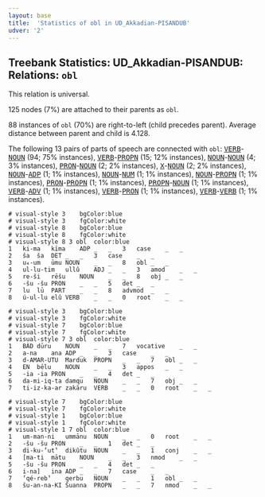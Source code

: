 ```yaml
---
layout: base
title:  'Statistics of obl in UD_Akkadian-PISANDUB'
udver: '2'
---
```


## Treebank Statistics: UD_Akkadian-PISANDUB: Relations: `obl`

This relation is universal.

125 nodes (7%) are attached to their parents as `obl`.

88 instances of `obl` (70%) are right-to-left (child precedes parent).
Average distance between parent and child is 4.128.

The following 13 pairs of parts of speech are connected with `obl`: <tt><a href="akk_pisandub-pos-VERB.html">VERB</a></tt>-<tt><a href="akk_pisandub-pos-NOUN.html">NOUN</a></tt> (94; 75% instances), <tt><a href="akk_pisandub-pos-VERB.html">VERB</a></tt>-<tt><a href="akk_pisandub-pos-PROPN.html">PROPN</a></tt> (15; 12% instances), <tt><a href="akk_pisandub-pos-NOUN.html">NOUN</a></tt>-<tt><a href="akk_pisandub-pos-NOUN.html">NOUN</a></tt> (4; 3% instances), <tt><a href="akk_pisandub-pos-PRON.html">PRON</a></tt>-<tt><a href="akk_pisandub-pos-NOUN.html">NOUN</a></tt> (2; 2% instances), <tt><a href="akk_pisandub-pos-X.html">X</a></tt>-<tt><a href="akk_pisandub-pos-NOUN.html">NOUN</a></tt> (2; 2% instances), <tt><a href="akk_pisandub-pos-NOUN.html">NOUN</a></tt>-<tt><a href="akk_pisandub-pos-ADP.html">ADP</a></tt> (1; 1% instances), <tt><a href="akk_pisandub-pos-NOUN.html">NOUN</a></tt>-<tt><a href="akk_pisandub-pos-NUM.html">NUM</a></tt> (1; 1% instances), <tt><a href="akk_pisandub-pos-NOUN.html">NOUN</a></tt>-<tt><a href="akk_pisandub-pos-PROPN.html">PROPN</a></tt> (1; 1% instances), <tt><a href="akk_pisandub-pos-PRON.html">PRON</a></tt>-<tt><a href="akk_pisandub-pos-PROPN.html">PROPN</a></tt> (1; 1% instances), <tt><a href="akk_pisandub-pos-PROPN.html">PROPN</a></tt>-<tt><a href="akk_pisandub-pos-NOUN.html">NOUN</a></tt> (1; 1% instances), <tt><a href="akk_pisandub-pos-VERB.html">VERB</a></tt>-<tt><a href="akk_pisandub-pos-ADV.html">ADV</a></tt> (1; 1% instances), <tt><a href="akk_pisandub-pos-VERB.html">VERB</a></tt>-<tt><a href="akk_pisandub-pos-PRON.html">PRON</a></tt> (1; 1% instances), <tt><a href="akk_pisandub-pos-VERB.html">VERB</a></tt>-<tt><a href="akk_pisandub-pos-VERB.html">VERB</a></tt> (1; 1% instances).


~~~ conllu
# visual-style 3	bgColor:blue
# visual-style 3	fgColor:white
# visual-style 8	bgColor:blue
# visual-style 8	fgColor:white
# visual-style 8 3 obl	color:blue
1	ki-ma	kīma	ADP	_	_	3	case	_	_
2	ša	ša	DET	_	_	3	case	_	_
3	u₄-um	ūmu	NOUN	_	_	8	obl	_	_
4	ul-lu-tim	ullû	ADJ	_	_	3	amod	_	_
5	re-ši	rēšu	NOUN	_	_	8	obj	_	_
6	-šu	-šu	PRON	_	_	5	det	_	_
7	lu	lū	PART	_	_	8	advmod	_	_
8	ú-ul-lu	elû	VERB	_	_	0	root	_	_

~~~


~~~ conllu
# visual-style 3	bgColor:blue
# visual-style 3	fgColor:white
# visual-style 7	bgColor:blue
# visual-style 7	fgColor:white
# visual-style 7 3 obl	color:blue
1	BÀD	dūru	NOUN	_	_	7	vocative	_	_
2	a-na	ana	ADP	_	_	3	case	_	_
3	d-AMAR-UTU	Marduk	PROPN	_	_	7	obl	_	_
4	EN	bēlu	NOUN	_	_	3	appos	_	_
5	-ia	-ia	PRON	_	_	4	det	_	_
6	da-mi-iq-ta	damqu	NOUN	_	_	7	obj	_	_
7	ti-iz-ka-ar	zakāru	VERB	_	_	0	root	_	_

~~~


~~~ conllu
# visual-style 7	bgColor:blue
# visual-style 7	fgColor:white
# visual-style 1	bgColor:blue
# visual-style 1	fgColor:white
# visual-style 1 7 obl	color:blue
1	um-man-ni	ummānu	NOUN	_	_	0	root	_	_
2	-šu	-šu	PRON	_	_	1	det	_	_
3	di-ku-⸢ut⸣	dikûtu	NOUN	_	_	1	conj	_	_
4	[ma-ti	mātu	NOUN	_	_	3	nmod	_	_
5	-šu	-šu	PRON	_	_	4	det	_	_
6	i-na]	ina	ADP	_	_	7	case	_	_
7	⸢qé-reb⸣	qerbu	NOUN	_	_	1	obl	_	_
8	šu-an-na-KI	Šuanna	PROPN	_	_	7	nmod	_	_

~~~



